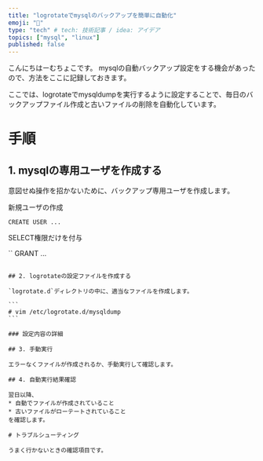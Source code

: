 ```yaml
---
title: "logrotateでmysqlのバックアップを簡単に自動化"
emoji: "💬"
type: "tech" # tech: 技術記事 / idea: アイデア
topics: ["mysql", "linux"]
published: false
---
```

こんにちはーむちょこです。
mysqlの自動バックアップ設定をする機会があったので、方法をここに記録しておきます。

ここでは、logrotateでmysqldumpを実行するように設定することで、毎日のバックアップファイル作成と古いファイルの削除を自動化しています。

# 手順

## 1. mysqlの専用ユーザを作成する

意図せぬ操作を招かないために、バックアップ専用ユーザを作成します。

新規ユーザの作成

```
CREATE USER ...
```

SELECT権限だけを付与

``
GRANT ...
``````

## 2. logrotateの設定ファイルを作成する

`logrotate.d`ディレクトリの中に、適当なファイルを作成します。

```
# vim /etc/logrotate.d/mysqldump
```

### 設定内容の詳細

## 3. 手動実行

エラーなくファイルが作成されるか、手動実行して確認します。

## 4. 自動実行結果確認

翌日以降、
* 自動でファイルが作成されていること
* 古いファイルがローテートされていること
を確認します。

# トラブルシューティング

うまく行かないときの確認項目です。
